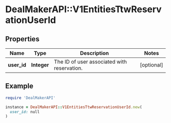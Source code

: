 # DealMakerAPI::V1EntitiesTtwReservationUserId

## Properties

| Name | Type | Description | Notes |
| ---- | ---- | ----------- | ----- |
| **user_id** | **Integer** | The ID of user associated with reservation. | [optional] |

## Example

```ruby
require 'DealMakerAPI'

instance = DealMakerAPI::V1EntitiesTtwReservationUserId.new(
  user_id: null
)
```

